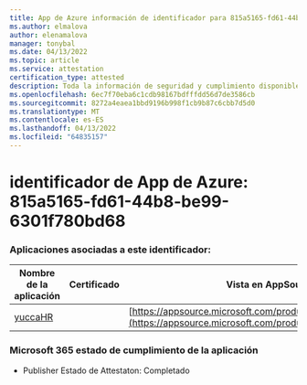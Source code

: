 ```yaml
---
title: App de Azure información de identificador para 815a5165-fd61-44b8-be99-6301f780bd68
ms.author: elmalova
author: elenamalova
manager: tonybal
ms.date: 04/13/2022
ms.topic: article
ms.service: attestation
certification_type: attested
description: Toda la información de seguridad y cumplimiento disponible para 815a5165-fd61-44b8-be99-6301f780bd68.
ms.openlocfilehash: 6ec7f70eba6c1cdb98167bdfffdd56d7de3586cb
ms.sourcegitcommit: 8272a4eaea1bbd9196b998f1cb9b87c6cbb7d5d0
ms.translationtype: MT
ms.contentlocale: es-ES
ms.lasthandoff: 04/13/2022
ms.locfileid: "64835157"
---
```

# <a name="azure-app-id-815a5165-fd61-44b8-be99-6301f780bd68"></a>identificador de App de Azure: 815a5165-fd61-44b8-be99-6301f780bd68


### <a name="apps-associated-with-this-id"></a>Aplicaciones asociadas a este identificador:
| **Nombre de la aplicación** | **Certificado** | **Vista en AppSource** |
|--------------|---------------|-----------------------|
| [yuccaHR](../forward/WA200003242.md) |  | [https://appsource.microsoft.com/product/office/WA200003242](https://appsource.microsoft.com/product/office/WA200003242) |

### <a name="microsoft-365-app-compliance-status"></a>Microsoft 365 estado de cumplimiento de la aplicación
- Publisher Estado de Attestaton: Completado
